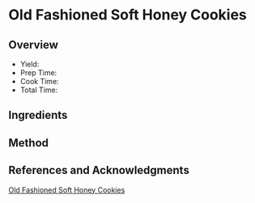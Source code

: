 # Old Fashioned Soft Honey Cookies

## Overview

- Yield:
- Prep Time:
- Cook Time:
- Total Time:

## Ingredients


## Method



## References and Acknowledgments

[Old Fashioned Soft Honey Cookies](http://www.thesemisweetsisters.com/2018/09/25/old-fashioned-soft-honey-cookies/)
